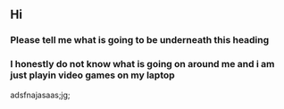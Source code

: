 ## Hi
### Please tell me what is going to be underneath this heading
### I honestly do not know what is going on around me and i am just playin video games on my laptop


adsfnajasaas;jg;
